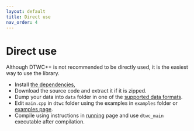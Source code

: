 ```yaml
---
layout: default
title: Direct use
nav_order: 4
---
```


# Direct use

Although DTWC++ is not recommended to be directly used, it is the easiest way to use the library. 

- Install [the dependencies](dependencies.md),
- Download the source code and extract it if it is zipped.
- Dump your data into `data` folder in one of the [supported data formats](supported_data.md).
- Edit `main.cpp` in `dtwc` folder using the examples in `examples` folder or [examples page](examples.md).
- Compile using instructions in [running](run.md) page and use `dtwc_main` executable after compilation. 